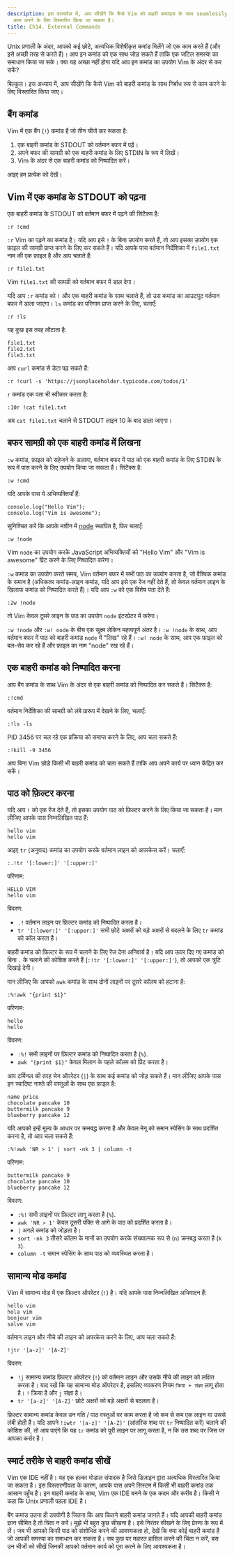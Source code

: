 ```yaml
---
description: इस दस्तावेज़ में, आप सीखेंगे कि कैसे Vim को बाहरी कमांड्स के साथ seamlessly
  काम करने के लिए विस्तारित किया जा सकता है।
title: Ch14. External Commands
---
```


Unix प्रणाली के अंदर, आपको कई छोटे, अत्यधिक विशेषीकृत कमांड मिलेंगे जो एक काम करते हैं (और इसे अच्छी तरह से करते हैं)। आप इन कमांड को एक साथ जोड़ सकते हैं ताकि एक जटिल समस्या का समाधान किया जा सके। क्या यह अच्छा नहीं होगा यदि आप इन कमांड का उपयोग Vim के अंदर से कर सकें?

बिल्कुल। इस अध्याय में, आप सीखेंगे कि कैसे Vim को बाहरी कमांड के साथ निर्बाध रूप से काम करने के लिए विस्तारित किया जाए।

## बैंग कमांड

Vim में एक बैंग (`!`) कमांड है जो तीन चीजें कर सकता है:

1. एक बाहरी कमांड के STDOUT को वर्तमान बफर में पढ़ें।
2. अपने बफर की सामग्री को एक बाहरी कमांड के लिए STDIN के रूप में लिखें।
3. Vim के अंदर से एक बाहरी कमांड को निष्पादित करें।

आइए हम प्रत्येक को देखें।

## Vim में एक कमांड के STDOUT को पढ़ना

एक बाहरी कमांड के STDOUT को वर्तमान बफर में पढ़ने की सिंटैक्स है:

```shell
:r !cmd
```

`:r` Vim का पढ़ने का कमांड है। यदि आप इसे `!` के बिना उपयोग करते हैं, तो आप इसका उपयोग एक फ़ाइल की सामग्री प्राप्त करने के लिए कर सकते हैं। यदि आपके पास वर्तमान निर्देशिका में `file1.txt` नाम की एक फ़ाइल है और आप चलाते हैं:

```shell
:r file1.txt
```

Vim `file1.txt` की सामग्री को वर्तमान बफर में डाल देगा।

यदि आप `:r` कमांड को `!` और एक बाहरी कमांड के साथ चलाते हैं, तो उस कमांड का आउटपुट वर्तमान बफर में डाला जाएगा। `ls` कमांड का परिणाम प्राप्त करने के लिए, चलाएँ:

```shell
:r !ls
```

यह कुछ इस तरह लौटाता है:

```shell
file1.txt
file2.txt
file3.txt
```

आप `curl` कमांड से डेटा पढ़ सकते हैं:

```shell
:r !curl -s 'https://jsonplaceholder.typicode.com/todos/1'
```

`r` कमांड एक पता भी स्वीकार करता है:

```shell
:10r !cat file1.txt
```

अब `cat file1.txt` चलाने से STDOUT लाइन 10 के बाद डाला जाएगा।

## बफर सामग्री को एक बाहरी कमांड में लिखना

`:w` कमांड, फ़ाइल को सहेजने के अलावा, वर्तमान बफर में पाठ को एक बाहरी कमांड के लिए STDIN के रूप में पास करने के लिए उपयोग किया जा सकता है। सिंटैक्स है:

```shell
:w !cmd
```

यदि आपके पास ये अभिव्यक्तियाँ हैं:

```shell
console.log("Hello Vim");
console.log("Vim is awesome");
```

सुनिश्चित करें कि आपके मशीन में [node](https://nodejs.org/en/) स्थापित है, फिर चलाएँ:

```shell
:w !node
```

Vim `node` का उपयोग करके JavaScript अभिव्यक्तियों को "Hello Vim" और "Vim is awesome" प्रिंट करने के लिए निष्पादित करेगा।

`:w` कमांड का उपयोग करते समय, Vim वर्तमान बफर में सभी पाठ का उपयोग करता है, जो वैश्विक कमांड के समान है (अधिकतर कमांड-लाइन कमांड, यदि आप इसे एक रेंज नहीं देते हैं, तो केवल वर्तमान लाइन के खिलाफ कमांड को निष्पादित करते हैं)। यदि आप `:w` को एक विशेष पता देते हैं:

```shell
:2w !node
```

तो Vim केवल दूसरे लाइन के पाठ का उपयोग `node` इंटरप्रेटर में करेगा।

`:w !node` और `:w! node` के बीच एक सूक्ष्म लेकिन महत्वपूर्ण अंतर है। `:w !node` के साथ, आप वर्तमान बफर में पाठ को बाहरी कमांड `node` में "लिख" रहे हैं। `:w! node` के साथ, आप एक फ़ाइल को बल-सेव कर रहे हैं और फ़ाइल का नाम "node" रख रहे हैं।

## एक बाहरी कमांड को निष्पादित करना

आप बैंग कमांड के साथ Vim के अंदर से एक बाहरी कमांड को निष्पादित कर सकते हैं। सिंटैक्स है:

```shell
:!cmd
```

वर्तमान निर्देशिका की सामग्री को लंबे प्रारूप में देखने के लिए, चलाएँ:

```shell
:!ls -ls
```

PID 3456 पर चल रहे एक प्रक्रिया को समाप्त करने के लिए, आप चला सकते हैं:

```shell
:!kill -9 3456
```

आप बिना Vim छोड़े किसी भी बाहरी कमांड को चला सकते हैं ताकि आप अपने कार्य पर ध्यान केंद्रित कर सकें।

## पाठ को फ़िल्टर करना

यदि आप `!` को एक रेंज देते हैं, तो इसका उपयोग पाठ को फ़िल्टर करने के लिए किया जा सकता है। मान लीजिए आपके पास निम्नलिखित पाठ हैं:

```shell
hello vim
hello vim
```

आइए `tr` (अनुवाद) कमांड का उपयोग करके वर्तमान लाइन को अपरकेस करें। चलाएँ:

```shell
:.!tr '[:lower:]' '[:upper:]'
```

परिणाम:

```shell
HELLO VIM
hello vim
```

विवरण:
- `.!` वर्तमान लाइन पर फ़िल्टर कमांड को निष्पादित करता है।
- `tr '[:lower:]' '[:upper:]'` सभी छोटे अक्षरों को बड़े अक्षरों से बदलने के लिए `tr` कमांड को कॉल करता है।

बाहरी कमांड को फ़िल्टर के रूप में चलाने के लिए रेंज देना अनिवार्य है। यदि आप ऊपर दिए गए कमांड को बिना `.` के चलाने की कोशिश करते हैं (`:!tr '[:lower:]' '[:upper:]'`), तो आपको एक त्रुटि दिखाई देगी।

मान लीजिए कि आपको `awk` कमांड के साथ दोनों लाइनों पर दूसरे कॉलम को हटाना है:

```shell
:%!awk "{print $1}"
```

परिणाम:

```shell
hello
hello
```

विवरण:
- `:%!` सभी लाइनों पर फ़िल्टर कमांड को निष्पादित करता है (`%`).
- `awk "{print $1}"` केवल मिलान के पहले कॉलम को प्रिंट करता है।

आप टर्मिनल की तरह चेन ऑपरेटर (`|`) के साथ कई कमांड को जोड़ सकते हैं। मान लीजिए आपके पास इन स्वादिष्ट नाश्ते की वस्तुओं के साथ एक फ़ाइल है:

```shell
name price
chocolate pancake 10
buttermilk pancake 9
blueberry pancake 12
```

यदि आपको इन्हें मूल्य के आधार पर क्रमबद्ध करना है और केवल मेनू को समान स्पेसिंग के साथ प्रदर्शित करना है, तो आप चला सकते हैं:

```shell
:%!awk 'NR > 1' | sort -nk 3 | column -t
```

परिणाम:
```shell
buttermilk pancake 9
chocolate pancake 10
blueberry pancake 12
```

विवरण:
- `:%!` सभी लाइनों पर फ़िल्टर लागू करता है (`%`).
- `awk 'NR > 1'` केवल दूसरी पंक्ति से आगे के पाठ को प्रदर्शित करता है।
- `|` अगले कमांड को जोड़ता है।
- `sort -nk 3` तीसरे कॉलम के मानों का उपयोग करके संख्यात्मक रूप से (`n`) क्रमबद्ध करता है (`k 3`).
- `column -t` समान स्पेसिंग के साथ पाठ को व्यवस्थित करता है।

## सामान्य मोड कमांड

Vim में सामान्य मोड में एक फ़िल्टर ऑपरेटर (`!`) है। यदि आपके पास निम्नलिखित अभिवादन हैं:

```shell
hello vim
hola vim
bonjour vim
salve vim
```

वर्तमान लाइन और नीचे की लाइन को अपरकेस करने के लिए, आप चला सकते हैं:
```shell
!jtr '[a-z]' '[A-Z]'
```

विवरण:
- `!j` सामान्य कमांड फ़िल्टर ऑपरेटर (`!`) को वर्तमान लाइन और उसके नीचे की लाइन को लक्षित करता है। याद रखें कि यह सामान्य मोड ऑपरेटर है, इसलिए व्याकरण नियम `क्रिया + संज्ञा` लागू होता है। `!` क्रिया है और `j` संज्ञा है।
- `tr '[a-z]' '[A-Z]'` छोटे अक्षरों को बड़े अक्षरों से बदलता है।

फ़िल्टर सामान्य कमांड केवल उन गति / पाठ वस्तुओं पर काम करता है जो कम से कम एक लाइन या उससे लंबी होती हैं। यदि आपने `!iwtr '[a-z]' '[A-Z]'` (आंतरिक शब्द पर `tr` निष्पादित करें) चलाने की कोशिश की, तो आप पाएंगे कि यह `tr` कमांड को पूरी लाइन पर लागू करता है, न कि उस शब्द पर जिस पर आपका कर्सर है।

## स्मार्ट तरीके से बाहरी कमांड सीखें

Vim एक IDE नहीं है। यह एक हल्का मोडाल संपादक है जिसे डिज़ाइन द्वारा अत्यधिक विस्तारित किया जा सकता है। इस विस्तारणीयता के कारण, आपके पास अपने सिस्टम में किसी भी बाहरी कमांड तक आसान पहुँच है। इन बाहरी कमांड के साथ, Vim एक IDE बनने के एक कदम और करीब है। किसी ने कहा कि Unix प्रणाली पहला IDE है।

बैंग कमांड उतना ही उपयोगी है जितना कि आप कितने बाहरी कमांड जानते हैं। यदि आपकी बाहरी कमांड ज्ञान सीमित है तो चिंता न करें। मुझे भी बहुत कुछ सीखना है। इसे निरंतर सीखने के लिए प्रेरणा के रूप में लें। जब भी आपको किसी पाठ को संशोधित करने की आवश्यकता हो, देखें कि क्या कोई बाहरी कमांड है जो आपकी समस्या का समाधान कर सकता है। सब कुछ पर महारत हासिल करने की चिंता न करें, बस उन चीजों को सीखें जिनकी आपको वर्तमान कार्य को पूरा करने के लिए आवश्यकता है।